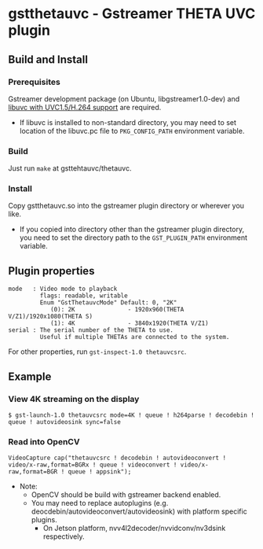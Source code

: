 # gstthetauvc - Gstreamer THETA UVC plugin
## Build and Install
### Prerequisites
Gstreamer development package (on Ubuntu, libgstreamer1.0-dev) and [libuvc with UVC1.5/H.264 support](https://github.com/nickel110/libuvc)
are required.
- If libuvc is installed to non-standard directory, you may need to set location of the libuvc.pc file to `PKG_CONFIG_PATH` environment variable.

### Build
Just run `make` at gsttehtauvc/thetauvc.

### Install
Copy gstthetauvc.so into the gstreamer plugin directory or wherever you like.
- If you copied into directory other than the gstreamer plugin directory, you need to set the directory path to the `GST_PLUGIN_PATH` environment variable.

## Plugin properties
    mode   : Video mode to playback
             flags: readable, writable
             Enum "GstThetauvcMode" Default: 0, "2K"
                (0): 2K               - 1920x960(THETA V/Z1)/1920x1080(THETA S)
                (1): 4K               - 3840x1920(THETA V/Z1)
    serial : The serial number of the THETA to use.
             Useful if multiple THETAs are connected to the system.

For other properties, run `gst-inspect-1.0 thetauvcsrc`.

## Example
### View 4K streaming on the display
    $ gst-launch-1.0 thetauvcsrc mode=4K ! queue ! h264parse ! decodebin ! queue ! autovideosink sync=false

### Read into OpenCV
    VideoCapture cap("thetauvcsrc ! decodebin ! autovideoconvert ! video/x-raw,format=BGRx ! queue ! videoconvert ! video/x-raw,format=BGR ! queue ! appsink");


- Note:
     - OpenCV should be build with gstreamer backend enabled.
     - You may need to replace autoplugins (e.g. deocdebin/autovideoconvert/autovideosink) with platform specific plugins.
        - On Jetson platform, nvv4l2decoder/nvvidconv/nv3dsink respectively.

